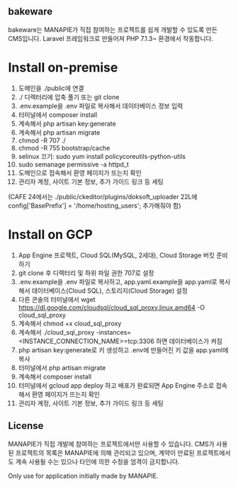 ## bakeware
bakeware는 MANAPIE가 직접 참여하는 프로젝트를 쉽게 개발할 수 있도록 만든 CMS입니다.
Laravel 프레임워크로 만들어져 PHP 7.1.3~ 환경에서 작동합니다.


# Install on-premise
1. 도메인을 ./public에 연결
2. ./ 디렉터리에 압축 풀기 또는 git clone
3. .env.example을 .env 파일로 복사해서 데이터베이스 정보 입력
4. 터미널에서 composer install
5. 계속해서 php artisan key:generate
6. 계속해서 php artisan migrate
7. chmod -R 707 ./
8. chmod -R 755 bootstrap/cache
9. selinux 끄기: sudo yum install policycoreutils-python-utils
10. sudo semanage permissive -a httpd_t
11. 도메인으로 접속해서 환영 페이지가 뜨는지 확인
12. 관리자 계정, 사이트 기본 정보, 추가 가이드 링크 등 세팅

(CAFE 24에서는 ./public/ckeditor/plugins/doksoft_uploader 22L에 config['BasePrefix'] = '/home/hosting_users'; 추가해줘야 함)



# Install on GCP
1. App Engine 프로젝트, Cloud SQL(MySQL, 2세대), Cloud Storage 버킷 준비하기
2. git clone 후 디렉터리 및 하위 파일 권한 707로 설정
3. .env.example을 .env 파일로 복사하고, app.yaml.example을 app.yaml로 복사해서 데이터베이스(Cloud SQL), 스토리지(Cloud Storage) 설정
4. 다른 콘솔의 터미널에서 wget https://dl.google.com/cloudsql/cloud_sql_proxy.linux.amd64 -O cloud_sql_proxy
5. 계속해서 chmod +x cloud_sql_proxy
6. 계속해서 ./cloud_sql_proxy -instances=<INSTANCE_CONNECTION_NAME>=tcp:3306 하면 데이터베이스가 켜짐
6. php artisan key:generate로 키 생성하고 .env에 만들어진 키 값을 app.yaml에 복사
7. 터미널에서 php artisan migrate
8. 계속해서 composer install
9. 터미널에서 gcloud app deploy 하고 배포가 완료되면 App Engine 주소로 접속해서 환영 페이지가 뜨는지 확인
10. 관리자 계정, 사이트 기본 정보, 추가 가이드 링크 등 세팅


## License
MANAPIE가 직접 개발에 참여하는 프로젝트에서만 사용할 수 있습니다.
CMS가 사용된 프로젝트의 목록은 MANAPIE에 의해 관리되고 있으며, 계약이 만료된 프로젝트에서도 계속 사용될 수는 있으나 타인에 의한 수정을 엄격이 금지합니다.

Only use for application initially made by MANAPIE.
